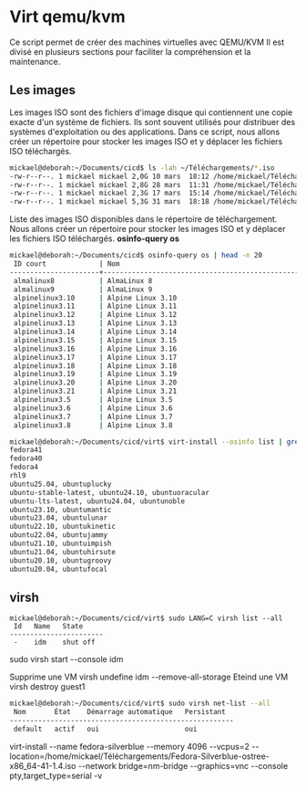 # Virt qemu/kvm

Ce script permet de créer des machines virtuelles avec QEMU/KVM
Il est divisé en plusieurs sections pour faciliter la compréhension
et la maintenance.

## Les images

Les images ISO sont des fichiers d'image disque qui contiennent une copie exacte d'un système de fichiers. Ils sont souvent utilisés pour distribuer des systèmes d'exploitation ou des applications. Dans ce script, nous allons créer un répertoire pour stocker les images ISO et y déplacer les fichiers ISO téléchargés.

~~~bash
mickael@deborah:~/Documents/cicd$ ls -lah ~/Téléchargements/*.iso
-rw-r--r--. 1 mickael mickael 2,0G 10 mars  18:12 /home/mickael/Téléchargements/AlmaLinux-9-latest-x86_64-minimal.iso
-rw-r--r--. 1 mickael mickael 2,8G 28 mars  11:31 /home/mickael/Téléchargements/Fedora-Silverblue-ostree-x86_64-41-1.4.iso
-rw-r--r--. 1 mickael mickael 2,3G 17 mars  15:14 /home/mickael/Téléchargements/Fedora-Workstation-Live-x86_64-41-1.4.iso
-rw-r--r--. 1 mickael mickael 5,3G 31 mars  18:18 /home/mickael/Téléchargements/ubuntu-24.10-desktop-amd64.iso
~~~

Liste des images ISO disponibles dans le répertoire de téléchargement.
Nous allons créer un répertoire pour stocker les images ISO et y déplacer les fichiers ISO téléchargés.
__osinfo-query os__

~~~bash
mickael@deborah:~/Documents/cicd$ osinfo-query os | head -n 20
 ID court             | Nom                                                | Version  | ID                                      
----------------------+----------------------------------------------------+----------+-----------------------------------------
 almalinux8           | AlmaLinux 8                                        | 8        | http://almalinux.org/almalinux/8        
 almalinux9           | AlmaLinux 9                                        | 9        | http://almalinux.org/almalinux/9        
 alpinelinux3.10      | Alpine Linux 3.10                                  | 3.10     | http://alpinelinux.org/alpinelinux/3.10 
 alpinelinux3.11      | Alpine Linux 3.11                                  | 3.11     | http://alpinelinux.org/alpinelinux/3.11 
 alpinelinux3.12      | Alpine Linux 3.12                                  | 3.12     | http://alpinelinux.org/alpinelinux/3.12 
 alpinelinux3.13      | Alpine Linux 3.13                                  | 3.13     | http://alpinelinux.org/alpinelinux/3.13 
 alpinelinux3.14      | Alpine Linux 3.14                                  | 3.14     | http://alpinelinux.org/alpinelinux/3.14 
 alpinelinux3.15      | Alpine Linux 3.15                                  | 3.15     | http://alpinelinux.org/alpinelinux/3.15 
 alpinelinux3.16      | Alpine Linux 3.16                                  | 3.16     | http://alpinelinux.org/alpinelinux/3.16 
 alpinelinux3.17      | Alpine Linux 3.17                                  | 3.17     | http://alpinelinux.org/alpinelinux/3.17 
 alpinelinux3.18      | Alpine Linux 3.18                                  | 3.18     | http://alpinelinux.org/alpinelinux/3.18 
 alpinelinux3.19      | Alpine Linux 3.19                                  | 3.19     | http://alpinelinux.org/alpinelinux/3.19 
 alpinelinux3.20      | Alpine Linux 3.20                                  | 3.20     | http://alpinelinux.org/alpinelinux/3.20 
 alpinelinux3.21      | Alpine Linux 3.21                                  | 3.21     | http://alpinelinux.org/alpinelinux/3.21 
 alpinelinux3.5       | Alpine Linux 3.5                                   | 3.5      | http://alpinelinux.org/alpinelinux/3.5  
 alpinelinux3.6       | Alpine Linux 3.6                                   | 3.6      | http://alpinelinux.org/alpinelinux/3.6  
 alpinelinux3.7       | Alpine Linux 3.7                                   | 3.7      | http://alpinelinux.org/alpinelinux/3.7  
 alpinelinux3.8       | Alpine Linux 3.8                                   | 3.8      | http://alpinelinux.org/alpinelinux/3.8
 ~~~

~~~bash
mickael@deborah:~/Documents/cicd/virt$ virt-install --osinfo list | grep -E 'fedora4|rhl9|ubuntu2'
fedora41
fedora40
fedora4
rhl9
ubuntu25.04, ubuntuplucky
ubuntu-stable-latest, ubuntu24.10, ubuntuoracular
ubuntu-lts-latest, ubuntu24.04, ubuntunoble
ubuntu23.10, ubuntumantic
ubuntu23.04, ubuntulunar
ubuntu22.10, ubuntukinetic
ubuntu22.04, ubuntujammy
ubuntu21.10, ubuntuimpish
ubuntu21.04, ubuntuhirsute
ubuntu20.10, ubuntugroovy
ubuntu20.04, ubuntufocal
~~~

## virsh

~~~
mickael@deborah:~/Documents/cicd/virt$ sudo LANG=C virsh list --all
 Id   Name   State
-----------------------
 -    idm    shut off
~~~
sudo virsh start --console idm

Supprime une VM
virsh undefine idm --remove-all-storage
Eteind une VM
virsh destroy guest1

~~~bash
mickael@deborah:~/Documents/cicd/virt$ sudo virsh net-list --all
 Nom       État    Démarrage automatique   Persistant
-------------------------------------------------------
 default   actif   oui                     oui
~~~



virt-install --name fedora-silverblue --memory 4096 --vcpus=2 --location=/home/mickael/Téléchargements/Fedora-Silverblue-ostree-x86_64-41-1.4.iso  --network bridge=nm-bridge  --graphics=vnc --console pty,target_type=serial -v